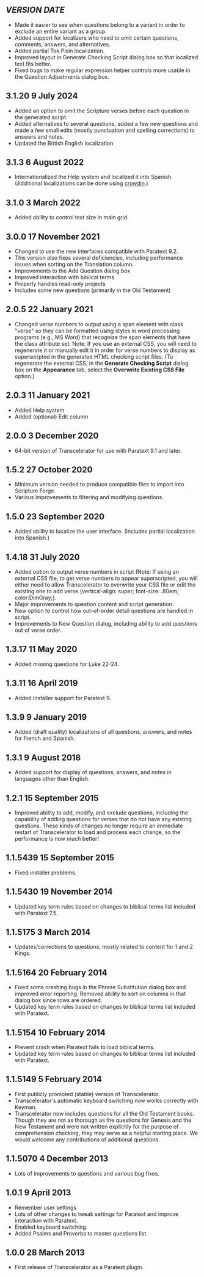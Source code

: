 ## _VERSION_ _DATE_

- Made it easier to see when questions belong to a variant in order to exclude an entire variant as a group.
- Added support for localizers who need to omit certain questions, comments, answers, and alternatives.
- Added partial Tok Pisin localization.
- Improved layout in Generate Checking Script dialog box so that localized text fits better.
- Fixed bugs to make regular expression helper controls more usable in the Question Adjustments dialog box.

## 3.1.20 9 July 2024

- Added an option to omit the Scripture verses before each question in the generated script.
- Added alternatives to several questions, added a few new questions and made a few small edits (mostly punctuation and spelling corrections) to answers and notes.
- Updated the British English localization

## 3.1.3 6 August 2022

- Internationalized the Help system and localized it into Spanish. (Additional localizations can be done using [crowdin](https://crowdin.com/project/transcelerator).)

## 3.1.0 3 March 2022

- Added ability to control text size in main grid.

## 3.0.0 17 November 2021

- Changed to use the new interfaces compatible with Paratext 9.2.
- This version also fixes several deficiencies, including performance issues when sorting on the Translation column.
- Improvements to the Add Question dialog box
- Improved interaction with biblical terms
- Properly handles read-only projects
- Includes some new questions (primarily in the Old Testament)

## 2.0.5 22 January 2021

- Changed verse numbers to output using a span element with class "verse" so they can be formatted using styles in word processing programs (e.g., MS Word) that recognize the span elements that have the class attribute set. Note: If you use an external CSS, you will need to regenerate it or manually edit it in order for verse numbers to display as superscripted in the generated HTML checking script files. (To regenerate the external CSS, in the __Generate Checking Script__ dialog box on the __Appearance__ tab, select the __Overwrite Existing CSS File__ option.)

## 2.0.3 11 January 2021

- Added Help system
- Added (optional) Edit column

## 2.0.0 3 December 2020

- 64-bit version of Transcelerator for use with Paratext 9.1 and later.

## 1.5.2 27 October 2020

- Minimum version needed to produce compatible files to import into Scripture Forge.
- Various improvements to filtering and modifying questions.

## 1.5.0 23 September 2020

- Added ability to localize the user interface. (Includes partial localization into Spanish.)

## 1.4.18 31 July 2020

- Added option to output verse numbers in script (Note: If using an external CSS file, to get verse numbers to appear superscripted, you will either need to allow Transcelerator to overwrite your CSS file or edit the existing one to add verse {vertical-align: super; font-size: .80em; color:DimGray;}.
- Major improvements to question content and script generation.
- New option to control how out-of-order detail questions are handled in script.
- Improvements to New Question dialog, including ability to add questions out of verse order.

## 1.3.17 11 May 2020

- Added missing questions for Luke 22-24.

## 1.3.11 16 April 2019

- Added Installer support for Paratext 9.

## 1.3.9 9 January 2019

- Added (draft quality) localizations of all questions, answers, and notes for French and Spanish.

## 1.3.1 9 August 2018

- Added support for display of questions, answers, and notes in languages other than English.

## 1.2.1 15 September 2015

- Improved ability to add, modify, and exclude questions, including the capability of adding questions for verses that do not have any existing questions. These kinds of changes no longer require an immediate restart of Transcelerator to load and process each change, so the performance is now much better!

## 1.1.5439 15 September 2015

- Fixed installer problems.

## 1.1.5430 19 November 2014

- Updated key term rules based on changes to biblical terms list included with Paratext 7.5.

## 1.1.5175 3 March 2014

- Updates/corrections to questions, mostly related to content for 1 and 2 Kings.

## 1.1.5164 20 February 2014

- Fixed some crashing bugs in the Phrase Substitution dialog box and improved error reporting. Removed ability to sort on columns in that dialog box since rows are ordered.
- Updated key term rules based on changes to biblical terms list included with Paratext.

## 1.1.5154 10 February 2014

- Prevent crash when Paratext fails to load biblical terms.
- Updated key term rules based on changes to biblical terms list included with Paratext.

## 1.1.5149 5 February 2014

- First publicly promoted (stable) version of Transcelerator.
- Transcelerator's automatic keyboard switching now works correctly with Keyman.
- Transcelerator now includes questions for all the Old Testament books. Though they are not as thorough as the questions for Genesis and the New Testament and were not written explicitly for the purpose of comprehension checking, they may serve as a helpful starting place. We would welcome any contributions of additional questions.

## 1.1.5070 4 December 2013

- Lots of improvements to questions and various bug fixes.

## 1.0.1 9 April 2013

- Remember user settings
- Lots of other changes to tweak settings for Paratext and improve interaction with Paratext.
- Enabled keyboard switching.
- Added Psalms and Proverbs to master questions list.

## 1.0.0 28 March 2013

- First release of Transcelerator as a Paratext plugin.


